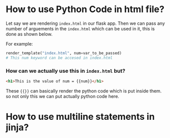 # How to use Python Code in html file?

Let say we are rendering `index.html` in our flask app.
Then we can pass any number of arguements in the `index.html` which can be used in it, this is done as shown below.

For example: 

```python
render_template("index.html", num=var_to_be_passed)
# This num keyword can be accesed in index.html 
```

### How can we actually use this in `index.html` but?

```html
<h1>This is the value of num = {{num}}</h1>
```

These `{{}}` can basically render the python code which is put inside them. so not only this we can put actually python code here.


# How to use multiline statements in jinja?

